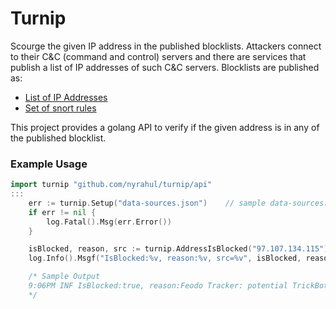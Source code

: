 # Turnip
Scourge the given IP address in the published blocklists. Attackers connect to their C&C (command and control) servers and there are services that publish a list of IP addresses of such C&C servers. Blocklists are published as:
* [List of IP Addresses](https://feodotracker.abuse.ch/downloads/ipblocklist_recommended.txt)
* [Set of snort rules](https://feodotracker.abuse.ch/downloads/feodotracker_aggressive.rules)

This project provides a golang API to verify if the given address is in any of the published blocklist.

### Example Usage

```go
import turnip "github.com/nyrahul/turnip/api"
:::
	err := turnip.Setup("data-sources.json")	// sample data-sources.json provided
	if err != nil {
		log.Fatal().Msg(err.Error())
	}

	isBlocked, reason, src := turnip.AddressIsBlocked("97.107.134.115")
	log.Info().Msgf("IsBlocked:%v, reason:%v, src=%v", isBlocked, reason, src)

	/* Sample Output
	9:06PM INF IsBlocked:true, reason:Feodo Tracker: potential TrickBot CnC Traffic detected, src=feodo-snort
	*/
```
